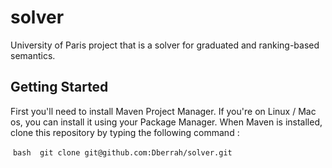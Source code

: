 # solver

University of Paris project that is a solver for graduated and ranking-based semantics.

## Getting Started

First you'll need to install Maven Project Manager. If you're on Linux / Mac os, you can install it using your Package Manager. When Maven is installed, clone this repository by typing the following command :

  ```bash
  git clone git@github.com:Dberrah/solver.git
  ```
